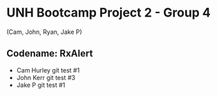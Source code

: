 # UNH Bootcamp Project 2 - Group 4
(Cam, John, Ryan, Jake P)

## Codename: RxAlert

- Cam Hurley git test #1
- John Kerr git test #3
- Jake P git test   #1